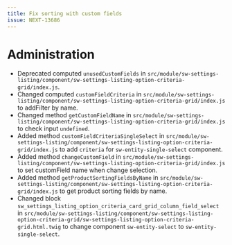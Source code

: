 ```yaml
---
title: Fix sorting with custom fields
issue: NEXT-13686
---
```

# Administration
* Deprecated computed `unusedCustomFields` in `src/module/sw-settings-listing/component/sw-settings-listing-option-criteria-grid/index.js`.
* Changed computed `customFieldCriteria` in `src/module/sw-settings-listing/component/sw-settings-listing-option-criteria-grid/index.js` to addFilter by name.
* Changed method `getCustomFieldName` in `src/module/sw-settings-listing/component/sw-settings-listing-option-criteria-grid/index.js` to check input `undefined`.
* Added method `customFieldCriteriaSingleSelect` in `src/module/sw-settings-listing/component/sw-settings-listing-option-criteria-grid/index.js` to add `criteria` for `sw-entity-single-select` component.
* Added method `changeCustomField` in `src/module/sw-settings-listing/component/sw-settings-listing-option-criteria-grid/index.js` to set customField name when change selection.
* Added method `getProductSortingFieldsByName` in `src/module/sw-settings-listing/component/sw-settings-listing-option-criteria-grid/index.js` to get product sorting fields by name.  
* Changed block `sw_settings_listing_option_criteria_card_grid_column_field_select` in `src/module/sw-settings-listing/component/sw-settings-listing-option-criteria-grid/sw-settings-listing-option-criteria-grid.html.twig` to change component `sw-entity-select` to `sw-entity-single-select`.
